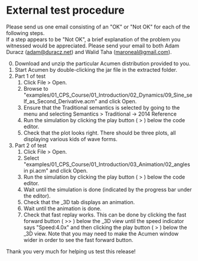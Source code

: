 # External test procedure

Please send us one email consisting of an "OK" or "Not OK" for each of the following steps.  
If a step appears to be "Not OK", a brief explanation of the problem you witnessed would be appreciated.  Please send your email to both Adam Duracz (adam@duracz.net) and Walid Taha (maroneal@gmail.com).

0. Download and unzip the particular Acumen distribution provided to you.
1. Start Acumen by double-clicking the jar file in the extracted folder.
2. Part 1 of test
    1. Click File > Open.
    2. Browse to "examples/01_CPS_Course/01_Introduction/02_Dynamics/09_Sine_self_as_Second_Derivative.acm" and click Open.
	3. Ensure that the Traditional semantics is selected by going to the menu and selecting
	   Semantics > Traditional -> 2014 Reference
	4. Run the simulation by clicking the play button ( > ) below the code editor.
	5. Check that the plot looks right. There should be three plots, all displaying 
	   various kids of wave forms.
3. Part 2 of test
	1. Click File > Open.
    2. Select "examples/01_CPS_Course/01_Introduction/03_Animation/02_angles in pi.acm" and click Open.
	3. Run the simulation by clicking the play button ( > ) below the code editor.
	4. Wait until the simulation is done (indicated by the progress bar under the editor).
	5. Check that the _3D tab displays an animation.
    6. Wait until the animation is done.
    7. Check that fast replay works. This can be done by clicking the fast forward 
       button ( >> ) below the _3D view until the speed indicator says "Speed:4.0x"
       and then clicking the play button ( > ) below the _3D view. Note that you may 
	   need to make the Acumen window wider in order to see the fast forward button.

Thank you very much for helping us test this release!